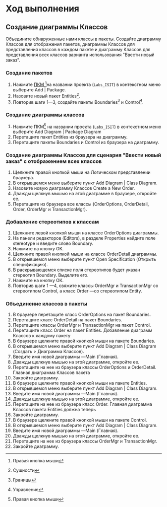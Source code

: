 # Ход выполнения

## Создание диаграммы Классов

Объедините обнаруженные нами классы в пакеты. Создайте диаграмму Классов для отображения пакетов, диаграммы Классов для представления классов в каждом пакете и диаграмму Классов для представления всех классов варианта использования "Ввести новый заказ".

### Создание пакетов

1. Нажмите [ПКМ ](#user-content-fn-1)[^1]на названии проекта (`Labs_ISIT`)  в контекстном меню выберите Add  | Package.
2. Назовите новый пакет Entities[^2].
3. Повторив шаги 1—3, создайте пакеты Boundaries[^3] и Control[^4].

### Создание диаграммы классов

1. Нажмите ПКМ[^5] на названии проекта (`Labs_ISIT`)  в контекстном меню выберите Add Diagram  | Package Diagram
2. Перетащите пакет Entities из браузера на диаграмму.
3. Перетащите пакеты Boundaries и Control из браузера на диаграмму.

### Создание диаграммы Классов для сценария "Ввести новый заказ" с отображением всех классов

1. Щелкните правой кнопкой мыши на Логическом представлении браузера.
2. В открывшемся меню выберите пункт Add Diagram | Class Diagram.
3. Назовите новую диаграмму Классов Create a New Order.
4. Дважды щелкнув мышью на этой диаграмме в браузере, откройте ее.
5. Перетащите из браузера все классы (OrderOptions, OrderDetail, Order, OrderMgr и TransactionMgr).

### Добавление стереотипов к классам

1. Щелкните левой кнопкой мыши на классе OrderOptions диаграммы.
2. На панели редакторов (Editors), в разделе Properties найдите поле stereotype и введите слово Boundary.
3. Нажмите на кнопку ОК.
4. Щелкните правой кнопкой мыши на классе OrderDetail диаграммы.
5. В открывшемся меню выберите пункт Open Specification (Открыть спецификацию).
6. В раскрывающемся списке поля стереотипов будет указан стереотип Boundary. Выделите его.
7. Нажмите на кнопку ОК.
8. Повторив шаги 1 —4, свяжите классы OrderMgr и TransactionMgr со стереотипом Control, а класс Order —со стереотипом Entity.

### Объединение классов в пакеты

1. В браузере перетащите класс OrderOptions на пакет Boundaries.
2. Перетащите класс OrderDetail на пакет Boundaries.
3. Перетащите классы OrderMgr и TransactionMgr на пакет Control.
4. Перетащите класс Order на пакет Entities. Добавление диаграмм Классов к каждому пакету
5. В браузере щелкните правой кнопкой мыши на пакете Boundaries.
6. В открывшемся меню выберите пункт Add Diagram | Class Diagram (Создать > Диаграмма Классов).
7. Введите имя новой диаграммы —Main (Главная).
8. Дважды щелкнув мышью на этой диаграмме, откройте ее.
9. Перетащите на нее из браузера классы OrderOptions и OrderDetail. Главная диаграмма Классов пакета
10. Закройте диаграмму.
11. В браузере щелкните правой кнопкой мыши на пакете Entities.
12. В открывшемся меню выберите пункт Add Diagram | Class Diagram.
13. Введите имя новой диаграммы —Main (Главная).
14. Дважды щелкнув мышью на этой диаграмме, откройте ее.
15. Перетащите на нее из браузера класс Order. Главная диаграмма Классов пакета Entities должна теперь
16. Закройте диаграмму.
17. В браузере щелкните правой кнопкой мыши на пакете Control.
18. В открывшемся меню выберите пункт Add Diagram | Class Diagram.
19. Введите имя новой диаграммы —Main (Главная).
20. Дважды щелкнув мышью на этой диаграмме, откройте ее.
21. Перетащите на нее из браузера классы OrderMgr и TransactionMgr.
22. Закройте диаграмму.

[^1]: Правая кнопка мыши

[^2]: Сущности

[^3]: Границы

[^4]: Управление

[^5]: Правая кнопка мыши
